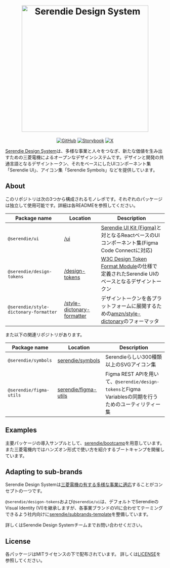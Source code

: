 <h1 align='center'><img src='https://github.com/user-attachments/assets/a6e4b78e-a50c-4c6b-b04a-bb159a826b65' width='400px' alt="Serendie Design System" title="Serendie Design System"/></h1>

<div align="center">

[![GitHub](https://img.shields.io/github/license/serendie/serendie?style=flat)](https://github.com/serendie/serendie/blob/main/LICENSE)
[![Storybook](https://cdn.jsdelivr.net/gh/storybookjs/brand@main/badge/badge-storybook.svg)](https://storybook.serendie.design/)
[![X](https://img.shields.io/twitter/follow/SerendieDesign)](https://x.com/SerendieDesign/)

</div>

[Serendie Design System](https://serendie.design/)は、多様な事業と人々をつなぎ、新たな価値を生み出すための三菱電機によるオープンなデザインシステムです。デザインと開発の共通言語となるデザイントークン、それをベースにしたUIコンポーネント集「Serendie UI」、アイコン集「Serendie Symbols」などを提供しています。

## About

このリポジトリは次の3つから構成されるモノレポです。それぞれのパッケージは独立して使用可能です。詳細は各READMEを参照してください。

| Package name  | Location | Description |
| --- | --- | --- |
| `@serendie/ui` | [/ui](/ui/) | [Serendie UI Kit (Figma)](https://www.figma.com/community/file/1433690846108785966)と対となるReactベースのUIコンポーネント集(Figma Code Connectに対応) |
| `@serendie/design-tokens` | [/design-tokens](/design-tokens/) | [W3C Design Token Format Module](https://serendie.design/foundations/design-tokens/#section-6)の仕様で定義されたSerendie UIのベースとなるデザイントークン |
| `@serendie/style-dictonary-formatter` | [/style-dictonary-formatter](/style-dictionary-formatter) | デザイントークンを各プラットフォームに展開するための[amzn/style-dictonary](https://github.com/amzn/style-dictionary)のフォーマッタ |

また以下の関連リポジトリがあります。

| Package name  | Location | Description |
| --- | --- | --- |
| `@serendie/symbols` | [serendie/symbols](https://github.com/serendie/serendie-symbols) | Serendieらしい300種類以上のSVGアイコン集 |
| `@serendie/figma-utils` | [serendie/figma-utils](https://github.com/serendie/figma-utils) | Figma REST APIを用いて、`@serendie/design-tokens`とFigma Variablesの同期を行うためのユーティリティー集 |

## Examples

主要パッケージの導入サンプルとして、[serendie/bootcamp](https://github.com/serendie/bootcamp)を用意しています。また三菱電機内ではハンズオン形式で使い方を紹介するブートキャンプを開催しています。

## Adapting to sub-brands

Serendie Design Systemは[三菱電機の有する多様な事業に適応](https://serendie.design/about/#section-3)することがコンセプトの一つです。

`@serendie/desigon-tokens`および`@serendie/ui`は、デフォルトでSerendieのVisual Identity (VI)を継承しますが、各事業ブランドのVIに合わせてテーミングできるよう社内向けに[serendie/subbrands-template](https://github.com/serendie/subbrands-template)を整備しています。

詳しくはSerendie Design Systemチームまでお問い合わせください。

## License

各パッケージはMITライセンスの下で配布されています。 詳しくは[LICENSE](/LICENSE)を参照してください。
